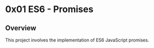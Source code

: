 # 0x01 ES6 - Promises

## Overview
This project involves the implementation of ES6 JavaScript promises.